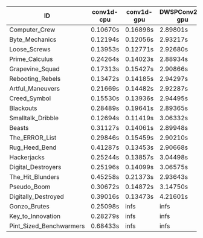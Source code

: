 |ID|conv1d-cpu|conv1d-gpu|DWSPConv2D-gpu|gemm-gpu|avg|
|-|-|-|-|-|-|
|Computer_Crew|0.10670s|0.16898s|2.89801s|1.71228s|1.22149s|
|Byte_Mechanics|0.12194s|0.12056s|2.93217s|1.79281s|1.24187s|
|Loose_Screws|0.13953s|0.12771s|2.92680s|1.77902s|1.24327s|
|Prime_Calculus|0.24264s|0.14023s|2.88934s|1.70270s|1.24373s|
|Grapevine_Squad|0.17313s|0.15427s|2.90866s|1.74568s|1.24543s|
|Rebooting_Rebels|0.13472s|0.14185s|2.94297s|1.77275s|1.24807s|
|Artful_Maneuvers|0.21669s|0.14482s|2.92287s|1.71461s|1.24975s|
|Creed_Symbol|0.15530s|0.13936s|2.94495s|1.79489s|1.25863s|
|Blackouts|0.28489s|0.19641s|2.89365s|1.70263s|1.26939s|
|Smalltalk_Dribble|0.12694s|0.11419s|3.06332s|1.79942s|1.27597s|
|Beasts|0.31127s|0.14061s|2.89948s|1.90758s|1.31474s|
|The_ERROR_List|0.29846s|0.15459s|2.90210s|1.91495s|1.31753s|
|Rug_Heed_Bend|0.41287s|0.13453s|2.90668s|1.85929s|1.32834s|
|Hackerjacks|0.25244s|0.13857s|3.04498s|1.91638s|1.33809s|
|Digital_Destroyers|0.25196s|0.14099s|3.06575s|1.91568s|1.34359s|
|The_Hit_Blunders|0.45258s|0.21373s|2.93643s|1.91110s|1.37846s|
|Pseudo_Boom|0.30672s|0.14872s|3.14750s|1.92995s|1.38322s|
|Digitally_Destroyed|0.39016s|0.13473s|4.21601s|2.54404s|1.82123s|
|Gonzo_Brutes|0.25098s|infs|infs|infs|infs|
|Key_to_Innovation|0.28279s|infs|infs|2.60667s|infs|
|Pint_Sized_Benchwarmers|0.68433s|infs|infs|4.47995s|infs|
